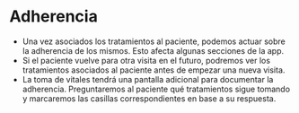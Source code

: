 # Adherencia

- Una vez asociados los tratamientos al paciente, podemos actuar sobre la adherencia de los mismos. Esto afecta algunas secciones de la app.
- Si el paciente vuelve para otra visita en el futuro, podremos ver los tratamientos asociados al paciente antes de empezar una nueva visita.
- La toma de vitales tendrá una pantalla adicional para documentar la adherencia. Preguntaremos al paciente qué tratamientos sigue tomando y marcaremos las casillas correspondientes en base a su respuesta.
